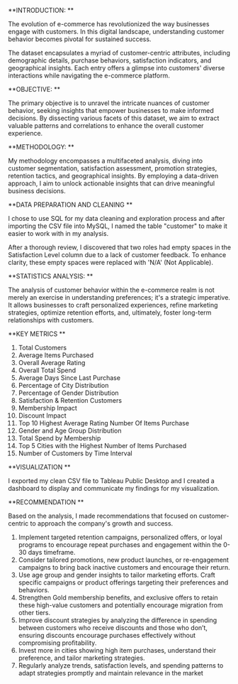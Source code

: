 **INTRODUCTION:
**

The evolution of e-commerce has revolutionized the way businesses engage with customers. In this digital landscape, understanding customer behavior becomes pivotal for sustained success.

The dataset encapsulates a myriad of customer-centric attributes, including demographic details, purchase behaviors, satisfaction indicators, and geographical insights. Each entry offers a glimpse into customers' diverse interactions while navigating the e-commerce platform.

**OBJECTIVE:
**

The primary objective is to unravel the intricate nuances of customer behavior, seeking insights that empower businesses to make informed decisions. By dissecting various facets of this dataset, we aim to extract valuable patterns and correlations to enhance the overall customer experience.

**METHODOLOGY:
**

My methodology encompasses a multifaceted analysis, diving into customer segmentation, satisfaction assessment, promotion strategies, retention tactics, and geographical insights. By employing a data-driven approach, I aim to unlock actionable insights that can drive meaningful business decisions.

**DATA PREPARATION AND CLEANING
**

I chose to use SQL for my data cleaning and exploration process and after importing the CSV file into MySQL, I named the table "customer" to make it easier to work with in my analysis.

After a thorough review, I discovered that two roles had empty spaces in the Satisfaction Level column due to a lack of customer feedback. To enhance clarity, these empty spaces were replaced with 'N/A' (Not Applicable). 

**STATISTICS ANALYSIS:
**

The analysis of customer behavior within the e-commerce realm is not merely an exercise in understanding preferences; it's a strategic imperative. It allows businesses to craft personalized experiences, refine marketing strategies, optimize retention efforts, and, ultimately, foster long-term relationships with customers.

**KEY METRICS
**

1. Total Customers
2. Average Items Purchased
3. Overall Average Rating
4. Overall Total Spend
5. Average Days Since Last Purchase
6. Percentage of City Distribution
7. Percentage of Gender Distribution
8. Satisfaction & Retention Customers
9. Membership Impact
10. Discount Impact
11. Top 10 Highest Average Rating Number Of Items Purchase
12. Gender and Age Group Distribution
13. Total Spend by Membership
14. Top 5 Cities with the Highest Number of Items Purchased
15. Number of Customers by Time Interval

**VISUALIZATION
**

I exported my clean CSV file to Tableau Public Desktop and I created a dashboard to display and communicate my findings for my visualization.

**RECOMMENDATION
**

Based on the analysis, I made recommendations that focused on customer-centric to approach the company's growth and success.

1. Implement targeted retention campaigns, personalized offers, or loyal programs to encourage repeat purchases and engagement within the 0-30 days timeframe.
2. Consider tailored promotions, new product launches, or re-engagement campaigns to bring back inactive customers and encourage their return.
3. Use age group and gender insights to tailor marketing efforts. Craft specific campaigns or product offerings targeting their preferences and behaviors.
4. Strengthen Gold membership benefits, and exclusive offers to retain these high-value customers and potentially encourage migration from other tiers.
5. Improve discount strategies by analyzing the difference in spending between customers who receive discounts and those who don’t, ensuring  discounts encourage purchases effectively without compromising profitability.
6. Invest more in cities showing high item purchases, understand their preference, and tailor marketing strategies.
7. Regularly analyze trends, satisfaction levels, and spending patterns to adapt strategies promptly and maintain relevance in the market
